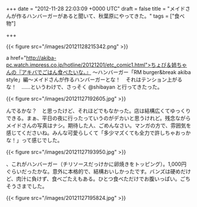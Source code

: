 
+++
date = "2012-11-28 22:03:09 +0000 UTC"
draft = false
title = "メイドさんが作るハンバーガーがあると聞いて、秋葉原にやってきた。"
tags = ["食べ物"]

+++


{{< figure src="/images/20121128215342.png"  >}}

a href="http://akiba-pc.watch.impress.co.jp/hotline/20121201/etc_comic1.html">ちょび＆姉ちゃんの『アキバでごはん食べたいな。』 〜ハンバーガー「RM burger&amp;break akiba style」編〜</a>メイドさんが作るハンバーガーとな！　それはテンション上がるな！　……というわけで、さっそく @shibayan と行ってきたった。

{{< figure src="/images/20121127192605.jpg"  >}}

んでるかな？　と思ったけど、それほどでもなかった。店は結構広くてゆっくりできる。まぁ、平日の夜に行ったっていうのがデカいと思うけれど。残念ながらメイドさんの写真はナシ。期待した人、ごめんなさい。マンガの方で、雰囲気を感じてくださいね。みんな可愛らしくて「多少マズくても全力で許しちゃおっかな！」って感じでした。

{{< figure src="/images/20121127193950.jpg"  >}}

、これがハンバーガー（チリソースだっけかに卵焼きをトッピング）。1,000円ぐらいだったかな。意外に本格的で、結構おいしかったです。バンズは硬めだけど、肉汁に負けず、食べごたえもある。ひとつ食べただけでお腹いっぱい。ごちそうさまでした。

{{< figure src="/images/20121127195824.jpg"  >}}


